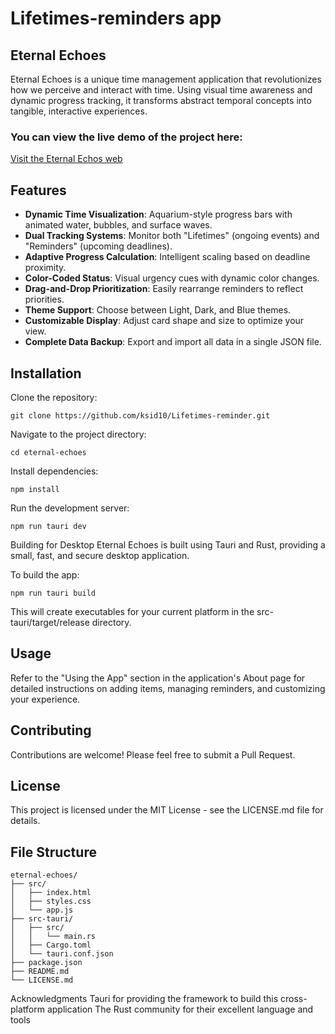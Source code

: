 # Lifetimes-reminders app

## Eternal Echoes
Eternal Echoes is a unique time management application that revolutionizes how we perceive and interact with time. Using visual time awareness and dynamic progress tracking, it transforms abstract temporal concepts into tangible, interactive experiences.

### You can view the live demo of the project here:
<a href="https://ksid10.github.io/Lifetimes-reminder/" target="_blank">Visit the Eternal Echos web</a>

## Features
- **Dynamic Time Visualization**: Aquarium-style progress bars with animated water, bubbles, and surface waves.
- **Dual Tracking Systems**: Monitor both "Lifetimes" (ongoing events) and "Reminders" (upcoming deadlines).
- **Adaptive Progress Calculation**: Intelligent scaling based on deadline proximity.
- **Color-Coded Status**: Visual urgency cues with dynamic color changes.
- **Drag-and-Drop Prioritization**: Easily rearrange reminders to reflect priorities.
- **Theme Support**: Choose between Light, Dark, and Blue themes.
- **Customizable Display**: Adjust card shape and size to optimize your view.
- **Complete Data Backup**: Export and import all data in a single JSON file.

## Installation
Clone the repository:

```
git clone https://github.com/ksid10/Lifetimes-reminder.git
```

Navigate to the project directory:
```
cd eternal-echoes
```

Install dependencies:
```
npm install
```
Run the development server:
```
npm run tauri dev
```

Building for Desktop
Eternal Echoes is built using Tauri and Rust, providing a small, fast, and secure desktop application.

To build the app:
```
npm run tauri build
```

This will create executables for your current platform in the src-tauri/target/release directory.

## Usage
Refer to the "Using the App" section in the application's About page for detailed instructions on adding items, managing reminders, and customizing your experience.

## Contributing
Contributions are welcome! Please feel free to submit a Pull Request.

## License
This project is licensed under the MIT License - see the LICENSE.md file for details.

## File Structure
```file structure
eternal-echoes/
├── src/
│   ├── index.html
│   ├── styles.css
│   └── app.js
├── src-tauri/
│   ├── src/
│   │   └── main.rs
│   ├── Cargo.toml
│   └── tauri.conf.json
├── package.json
├── README.md
└── LICENSE.md
```
Acknowledgments
Tauri for providing the framework to build this cross-platform application
The Rust community for their excellent language and tools


